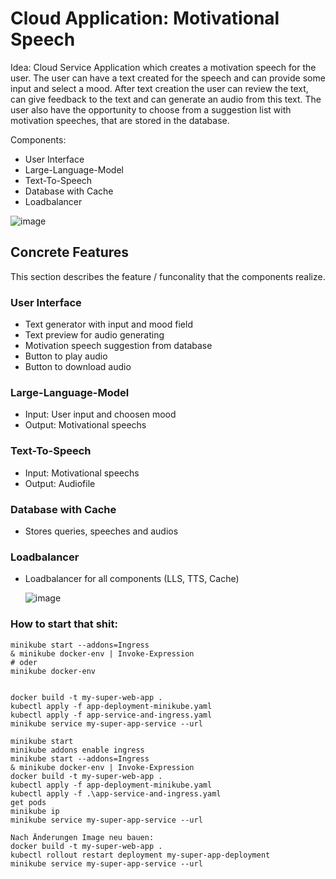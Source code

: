 # Cloud Application: Motivational Speech

Idea: Cloud Service Application which creates a motivation speech for the user. 
The user can have a text created for the speech and can provide some input and select a mood. 
After text creation the user can review the text, can give feedback to the text and can generate an audio from this text.
The user also have the opportunity to choose from a suggestion list with motivation speeches, that are stored in the database.

Components:
- User Interface
- Large-Language-Model
- Text-To-Speech
- Database with Cache
- Loadbalancer

![image](https://github.com/user-attachments/assets/68b8af22-963e-478f-ada5-5be8d000142a)


## Concrete Features

This section describes the feature / funconality that the components realize.


### User Interface 
- Text generator with input and mood field
- Text preview for audio generating
- Motivation speech suggestion from database
- Button to play audio
- Button to download audio 


### Large-Language-Model 
- Input: User input and choosen mood
- Output: Motivational speechs


### Text-To-Speech 
- Input: Motivational speechs
- Output: Audiofile


### Database with Cache 
- Stores queries, speeches and audios


### Loadbalancer 
- Loadbalancer for all components (LLS, TTS, Cache)



  ![image](https://github.com/user-attachments/assets/bbd017e6-d451-45e6-af28-1a78a0b5d582)


### How to start that shit:
```
minikube start --addons=Ingress
& minikube docker-env | Invoke-Expression
# oder
minikube docker-env


docker build -t my-super-web-app .
kubectl apply -f app-deployment-minikube.yaml
kubectl apply -f app-service-and-ingress.yaml
minikube service my-super-app-service --url 
```

```
minikube start
minikube addons enable ingress
minikube start --addons=Ingress
& minikube docker-env | Invoke-Expression
docker build -t my-super-web-app .
kubectl apply -f app-deployment-minikube.yaml
kubectl apply -f .\app-service-and-ingress.yaml
get pods
minikube ip
minikube service my-super-app-service --url 

Nach Änderungen Image neu bauen:
docker build -t my-super-web-app .
kubectl rollout restart deployment my-super-app-deployment
minikube service my-super-app-service --url
```
